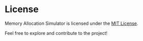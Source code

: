 # License

Memory Allocation Simulator is licensed under the [MIT License](../LICENSE).

Feel free to explore and contribute to the project!
